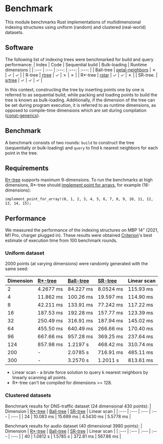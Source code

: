# Benchmark
This module benchmarks Rust implementations of multidimensional indexing structures using uniform (random) and clustered (real-world) datasets. 

## Software
The following list of indexing trees were benchmarked for build and query performance: 
| Index      | Code                                                             | Sequential build    | Bulk-loading  | Runtime dimensions  |
| :---       |     :---                                                         | :---:               | :---:         | :---:    |
| Ball-tree  | [petal-neighbors](https://github.com/petabi/petal-neighbors)     | &cross;             | &check;       | &check;  |
| R-tree     | [rtree](https://github.com/tidwall/rtree.rs)                     | &check;             | &cross;       | &cross;  |
| R*-tree    | [rstar](https://github.com/georust/rstar)                        | &check;             | &check;       | &cross;  |
| SR-tree.   | [srtree](https://github.com/aicers/srtree)                       | &check;             | &check;       | &check;  |

In this context, constructing the tree by inserting points one by one is referred to as sequential build, 
while packing and loading points to build the tree is known as bulk-loading. Additionally, 
if the dimension of the tree can be set during program execution, it is referred to as runtime dimensions, 
as opposed to compile-time dimensions which are set during compilation ([const-generics](https://blog.rust-lang.org/2021/02/26/const-generics-mvp-beta.html#what-are-const-generics)).


## Benchmark
A benchmark consists of two rounds: `build` to construct the tree (sequentially or bulk-loading) and `query` to find k nearest neighbors for each point in the tree.

## Requirements
[R*-tree](https://github.com/georust/rstar) supports maximum 9-dimensions. To run the benchmarks at high dimensions, R*-tree should [implement point for arrays](https://github.com/georust/rstar/blob/27f74beaf2a79dff11fd4e7f1c6fc97f8b54b367/rstar/src/point.rs#L348), for example (16-dimensions):
```
implement_point_for_array!(0, 1, 2, 3, 4, 5, 6, 7, 8, 9, 10, 11, 12, 13, 14, 15);
```

## Performance
We measured the performance of the indexing structures on MBP 14" (2021, M1 Pro, charger plugged in). These results were obtained [Criterion](https://github.com/bheisler/criterion.rs)'s best estimate of execution time from 100 benchmark rounds.

### Uniform dataset
 2000 points (at varying dimensions) were randomly generated with the same seed:

| Dimension      | [R*-tree](https://github.com/georust/rstar) | [Ball-tree](https://github.com/petabi/petal-neighbors) | [SR-tree](https://github.com/aicers/srtree)       | Linear scan    |
| :---           | :---                                         | :---                                                   | :---          | :---      |
| 2              | 4.2677 ms                                    | 84.227 ms                                              | 8.0524 ms     | 115.93 ms |
| 4              | 11.862 ms                                    | 100.26 ms                                              | 19.597 ms     | 114.90 ms |
| 8              | 42.211 ms                                    | 133.91 ms                                              | 77.242 ms     | 117.22 ms |
| 16             | 187.53 ms                                    | 192.28 ms                                              | 157.77 ms     | 123.39 ms |
| 32             | 250.49 ms                                    | 316.91 ms                                              | 187.94 ms     | 145.02 ms |
| 64             | 455.50 ms                                    | 640.49 ms                                              | 266.66 ms     | 170.40 ms |
| 96             | 667.66 ms                                    | 957.28 ms                                              | 369.25 ms     | 237.64 ms |
| 124            | 857.98 ms                                    | 1.2197 s                                               | 468.42 ms     | 310.74 ms |
| 200            | -                                            | 2.0785 s                                               | 716.91 ms     | 485.11 ms |
| 300            | -                                            | 3.2570 s                                               | 1.2011 s      | 813.61 ms |

- Linear scan - a brute force solution to query k nearest neighbors by linearly scanning all points.    
- R*-tree can't be compiled for dimensions >= 128. 

### Clustered datasets
Benchmark results for DNS-traffic dataset (24 dimensional 430 points):
| Dimension      | [R*-tree](https://github.com/georust/rstar) | [Ball-tree](https://github.com/petabi/petal-neighbors) | [SR-tree](https://github.com/aicers/srtree)       | Linear scan    |
| :---           | :---                                         | :---                                                   | :---          | :---      |
| 24             | 10.083 ms                                    | 15.689 ms                                              | 4.5430 ms     | 5.5778 ms |

Benchmark results for audio dataset (40 dimensional 3980 points):
| Dimension      | [R*-tree](https://github.com/georust/rstar) | [Ball-tree](https://github.com/petabi/petal-neighbors) | [SR-tree](https://github.com/aicers/srtree)       | Linear scan    |
| :---           | :---                                         | :---                                                   | :---          | :---      |
| 40             | 1.0812 s                                    | 1.5785 s                                             | 372.81 ms     | 567.86 ms |
